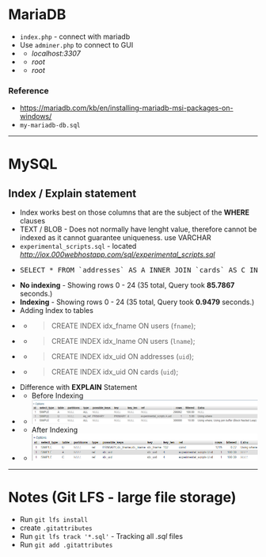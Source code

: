 # MariaDB

- `index.php` - connect with mariadb
- Use `adminer.php` to connect to GUI
- - *localhost:3307*
- - *root*
- - *root*

### Reference

- https://mariadb.com/kb/en/installing-mariadb-msi-packages-on-windows/
- `my-mariadb-db.sql`


---

# MySQL

## Index / Explain statement

- Index works best on those columns that are the subject of the **WHERE** clauses
- TEXT / BLOB - Does not normally have lenght value, therefore cannot be indexed as it cannot guarantee uniqueness. use VARCHAR
- `experimental_scripts.sql` - located *http://iox.000webhostapp.com/sql/experimental_scripts.sql*
- <pre>SELECT * FROM `addresses` AS A INNER JOIN `cards` AS C INNER JOIN `users` AS U WHERE A.uid = U.id AND C.uid = U.id AND U.fname = 'Stacey' AND U.lname = 'Predovic'</pre>
- **No indexing** - Showing rows 0 - 24 (35 total, Query took **85.7867** seconds.)
- **Indexing** - Showing rows 0 - 24 (35 total, Query took **0.9479** seconds.)
- Adding Index to tables
- - > CREATE INDEX idx_fname ON users (`fname`);
- - > CREATE INDEX idx_lname ON users (`lname`);
- - > CREATE INDEX idx_uid ON addresses (`uid`);
- - > CREATE INDEX idx_uid ON cards (`uid`);
- Difference with **EXPLAIN** Statement
- - Before Indexing
- - <img src="./assets/before-indexing.png" />
- - After Indexing
- - <img src="./assets/after-indexing.png" />

---

# Notes (Git LFS - large file storage)

- Run `git lfs install`
- create `.gitattributes`
- Run `git lfs track '*.sql'` - Tracking all *.sql* files
- Run `git add .gitattributes`